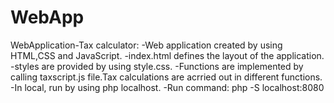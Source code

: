 # WebApp
WebApplication-Tax calculator:
-Web application created by using HTML,CSS and JavaScript.
-index.html defines the layout of the application.
-styles are provided by using style.css.
-Functions are implemented by calling taxscript.js file.Tax calculations are acrried out in different functions.
-In local, run by using php localhost.
-Run command: php -S localhost:8080
